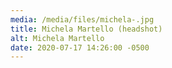 ```yaml
---
media: /media/files/michela-.jpg
title: Michela Martello (headshot)
alt: Michela Martello
date: 2020-07-17 14:26:00 -0500
---
```

